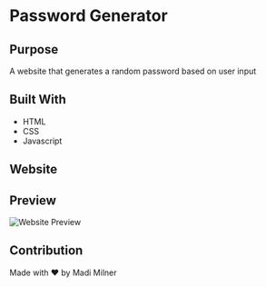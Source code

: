 # Password Generator 

## Purpose
A website that generates a random password based on user input

## Built With
* HTML
* CSS
* Javascript

## Website



## Preview

![Website Preview](/assets/images/portfolio-preview.png)

## Contribution
Made with ❤️ by Madi Milner
